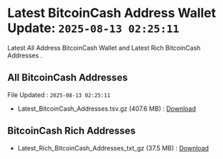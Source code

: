 # Latest BitcoinCash Address Wallet Update: `2025-08-13 02:25:11`

Latest All Address BitcoinCash Wallet and Latest Rich BitcoinCash Addresses .

## All BitcoinCash Addresses

File Updated : `2025-08-13 02:25:11`

- Latest_BitcoinCash_Addresses.tsv.gz (407.6 MB) : [Download](https://github.com/Pymmdrza/Rich-Address-Wallet/releases/tag/BitcoinCash)

## BitcoinCash Rich Addresses

- Latest_Rich_BitcoinCash_Addresses_txt_gz (37.5 MB) : [Download](https://github.com/Pymmdrza/Rich-Address-Wallet/releases/tag/BitcoinCash)
